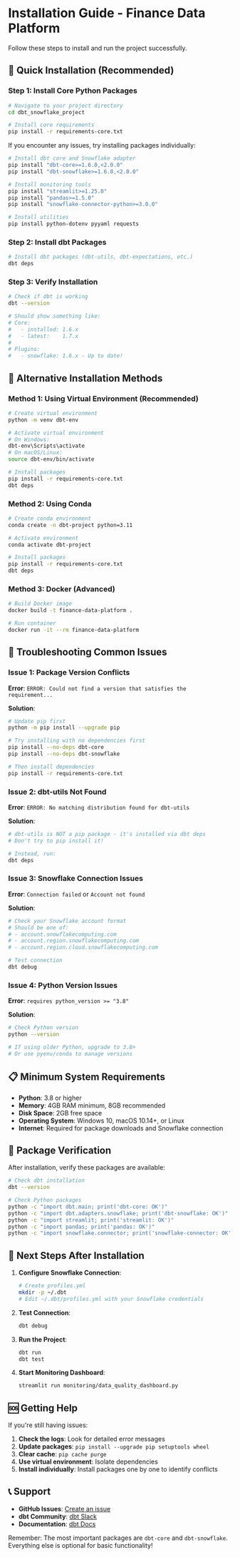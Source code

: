 # Installation Guide - Finance Data Platform

Follow these steps to install and run the project successfully.

## 🚀 Quick Installation (Recommended)

### Step 1: Install Core Python Packages

```bash
# Navigate to your project directory
cd dbt_snowflake_project

# Install core requirements
pip install -r requirements-core.txt
```

If you encounter any issues, try installing packages individually:

```bash
# Install dbt core and Snowflake adapter
pip install "dbt-core>=1.6.0,<2.0.0"
pip install "dbt-snowflake>=1.6.0,<2.0.0"

# Install monitoring tools
pip install "streamlit>=1.25.0"
pip install "pandas>=1.5.0"
pip install "snowflake-connector-python>=3.0.0"

# Install utilities
pip install python-dotenv pyyaml requests
```

### Step 2: Install dbt Packages

```bash
# Install dbt packages (dbt-utils, dbt-expectations, etc.)
dbt deps
```

### Step 3: Verify Installation

```bash
# Check if dbt is working
dbt --version

# Should show something like:
# Core:
#   - installed: 1.6.x
#   - latest:    1.7.x
# 
# Plugins:
#   - snowflake: 1.6.x - Up to date!
```

## 🔧 Alternative Installation Methods

### Method 1: Using Virtual Environment (Recommended)

```bash
# Create virtual environment
python -m venv dbt-env

# Activate virtual environment
# On Windows:
dbt-env\Scripts\activate
# On macOS/Linux:
source dbt-env/bin/activate

# Install packages
pip install -r requirements-core.txt
dbt deps
```

### Method 2: Using Conda

```bash
# Create conda environment
conda create -n dbt-project python=3.11

# Activate environment
conda activate dbt-project

# Install packages
pip install -r requirements-core.txt
dbt deps
```

### Method 3: Docker (Advanced)

```bash
# Build Docker image
docker build -t finance-data-platform .

# Run container
docker run -it --rm finance-data-platform
```

## 🐛 Troubleshooting Common Issues

### Issue 1: Package Version Conflicts

**Error**: `ERROR: Could not find a version that satisfies the requirement...`

**Solution**:
```bash
# Update pip first
python -m pip install --upgrade pip

# Try installing with no dependencies first
pip install --no-deps dbt-core
pip install --no-deps dbt-snowflake

# Then install dependencies
pip install -r requirements-core.txt
```

### Issue 2: dbt-utils Not Found

**Error**: `ERROR: No matching distribution found for dbt-utils`

**Solution**: 
```bash
# dbt-utils is NOT a pip package - it's installed via dbt deps
# Don't try to pip install it!

# Instead, run:
dbt deps
```

### Issue 3: Snowflake Connection Issues

**Error**: `Connection failed` or `Account not found`

**Solution**:
```bash
# Check your Snowflake account format
# Should be one of:
# - account.snowflakecomputing.com
# - account.region.snowflakecomputing.com
# - account.region.cloud.snowflakecomputing.com

# Test connection
dbt debug
```

### Issue 4: Python Version Issues

**Error**: `requires python_version >= "3.8"`

**Solution**:
```bash
# Check Python version
python --version

# If using older Python, upgrade to 3.8+
# Or use pyenv/conda to manage versions
```

## 📋 Minimum System Requirements

- **Python**: 3.8 or higher
- **Memory**: 4GB RAM minimum, 8GB recommended
- **Disk Space**: 2GB free space
- **Operating System**: Windows 10, macOS 10.14+, or Linux
- **Internet**: Required for package downloads and Snowflake connection

## 🎯 Package Verification

After installation, verify these packages are available:

```bash
# Check dbt installation
dbt --version

# Check Python packages
python -c "import dbt.main; print('dbt-core: OK')"
python -c "import dbt.adapters.snowflake; print('dbt-snowflake: OK')"
python -c "import streamlit; print('streamlit: OK')"
python -c "import pandas; print('pandas: OK')"
python -c "import snowflake.connector; print('snowflake-connector: OK')"
```

## 🔄 Next Steps After Installation

1. **Configure Snowflake Connection**:
   ```bash
   # Create profiles.yml
   mkdir -p ~/.dbt
   # Edit ~/.dbt/profiles.yml with your Snowflake credentials
   ```

2. **Test Connection**:
   ```bash
   dbt debug
   ```

3. **Run the Project**:
   ```bash
   dbt run
   dbt test
   ```

4. **Start Monitoring Dashboard**:
   ```bash
   streamlit run monitoring/data_quality_dashboard.py
   ```

## 🆘 Getting Help

If you're still having issues:

1. **Check the logs**: Look for detailed error messages
2. **Update packages**: `pip install --upgrade pip setuptools wheel`
3. **Clear cache**: `pip cache purge`
4. **Use virtual environment**: Isolate dependencies
5. **Install individually**: Install packages one by one to identify conflicts

## 📞 Support

- **GitHub Issues**: [Create an issue](https://github.com/your-org/finance-data-platform/issues)
- **dbt Community**: [dbt Slack](https://www.getdbt.com/community/)
- **Documentation**: [dbt Docs](https://docs.getdbt.com/)

Remember: The most important packages are `dbt-core` and `dbt-snowflake`. Everything else is optional for basic functionality!
